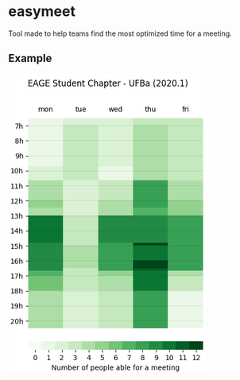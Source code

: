 # easymeet

Tool made to help teams find the most optimized time for a meeting.


## Example

![](times.png)
